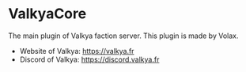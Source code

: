 # ValkyaCore
The main plugin of Valkya faction server.
This plugin is made by Volax.

- Website of Valkya: https://valkya.fr
- Discord of Valkya: https://discord.valkya.fr
